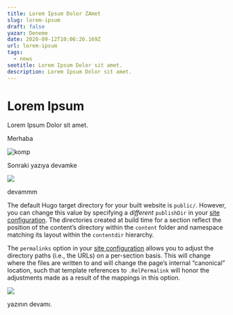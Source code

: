 ```yaml
---
title: Lorem Ipsum Dolor ZAmet
slug: lorem-ipsum
draft: false
yazar: Deneme
date: 2020-09-12T10:06:26.169Z
url: lorem-ipsum
tags:
  - news
seotitle: Lorem Ipsum Dolor sit amet.
description: Lorem Ipsum Dolor sit amet.
---
```

# **Lorem Ipsum**

Lorem Ipsum Dolor sit amet.

Merhaba

![komp](/img/Composition-No.I-with-Red-and-Blue.png "kompozisyon")

Sonraki yazıya devamke

![](/img/Lissitzky_El_1924-25_Proun.jpg)

devammm

The default Hugo target directory for your built website is `public/`. However, you can change this value by specifying a *different* `publishDir` in your [site configuration](https://gohugo.io/getting-started/configuration/). The directories created at build time for a section reflect the position of the content’s directory within the `content` folder and namespace matching its layout within the `contentdir` hierarchy.

The `permalinks` option in your [site configuration](https://gohugo.io/getting-started/configuration/) allows you to adjust the directory paths (i.e., the URLs) on a per-section basis. This will change where the files are written to and will change the page’s internal “canonical” location, such that template references to `.RelPermalink` will honor the adjustments made as a result of the mappings in this option.

![](/img/dieter-rams-kf-20.png)

yazının devamı.